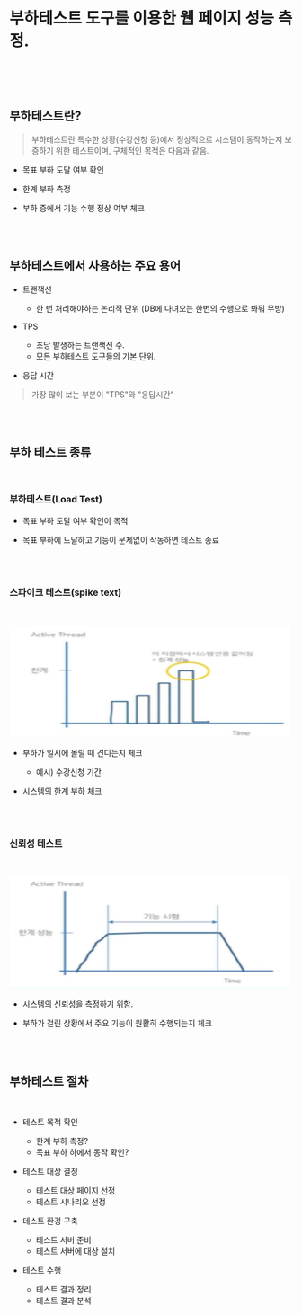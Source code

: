 # 부하테스트 도구를 이용한 웹 페이지 성능 측정.



<br>
<br>
<br>

## 부하테스트란?

> 부하테스트란 특수한 상황(수강신청 등)에서 정상적으로 시스템이 동작하는지 보증하기 위한 테스트이며, 구체적인 목적은 다음과 같음.

* 목표 부하 도달 여부 확인

* 한계 부하 측정

* 부하 중에서 기능 수행 정상 여부 체크

<br>
<br>


## 부하테스트에서 사용하는 주요 용어

* 트랜잭션 
    - 한 번 처리해야하는 논리적 단위 (DB에 다녀오는 한번의 수행으로 봐둬 무방)

* TPS
    - 초당 발생하는 트랜잭션 수.
    - 모든 부하테스트 도구들의 기본 단위.

* 응답 시간

> 가장 많이 보는 부분이 "TPS"와 "응답시간"


<br>
<br>

## 부하 테스트 종류

<br>


### 부하테스트(Load Test)

* 목표 부하 도달 여부 확인이 목적

* 목표 부하에 도달하고 기능이 문제없이 작동하면 테스트 종료

<br>
<br>


### 스파이크 테스트(spike text)

<br>

<img 
    src = "../Image/real/0.PNG"
    width = 500px
    height = 200px   
/>

* 부하가 일시에 몰릴 때 견디는지 체크
    - 예시) 수강신청 기간

* 시스템의 한계 부하 체크

<br>
<br>


### 신뢰성 테스트

<br>

<img 
    src = "../Image/real/1.PNG"
    width = 500px
    height = 200px   
/>

* 시스템의 신뢰성을 측정하기 위함.

* 부하가 걸린 상황에서 주요 기능이 원활히 수행되는지 체크

<Br>
<Br>


## 부하테스트 절차

<br>

* 테스트 목적 확인
    - 한계 부하 측정?
    - 목표 부하 하에서 동작 확인?

* 테스트 대상 결정
    - 테스트 대상 페이지 선정
    - 테스트 시나리오 선정

* 테스트 환경 구축
    - 테스트 서버 준비
    - 테스트 서버에 대상 설치

* 테스트 수행
    - 테스트 결과 정리
    - 테스트 결과 분석



<br>
<br>






